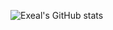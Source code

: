 ![Exeal's GitHub stats](https://github-readme-stats.vercel.app/api?username=Exealxd&show_icons=true&theme=radical)
